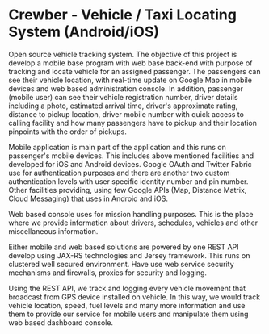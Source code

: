 # Crewber - Vehicle / Taxi Locating System (Android/iOS)
Open source vehicle tracking system. 
The objective of this project is develop a mobile base program with web base back-end with purpose of tracking and locate vehicle for an assigned passenger. The passengers can see their vehicle location, with real-time update on Google Map in mobile devices and web based administration console. In addition, passenger (mobile user) can see their vehicle registration number, driver details including a photo, estimated arrival time, driver's approximate rating, distance to pickup location, driver mobile number with quick access to calling facility and how many passengers have to pickup and their location pinpoints with the order of pickups. 

Mobile application is main part of the application and this runs on passenger's mobile devices. This includes above mentioned facilities and developed for iOS and Android devices. Google OAuth and Twitter Fabric use for authentication purposes and there are another two custom authentication levels with user specific identity number and pin number. Other facilities providing, using few Google APIs (Map, Distance Matrix, Cloud Messaging) that uses in Android and iOS. 

Web based console uses for mission handling purposes. This is the place where we provide information about drivers, schedules, vehicles and other miscellaneous information. 

Either mobile and web based solutions are powered by one REST API develop using JAX-RS technologies and Jersey framework. This runs on clustered well secured environment. Have use web service security mechanisms and firewalls, proxies for security and logging. 

Using the REST API, we track and logging every vehicle movement that broadcast from GPS device installed on vehicle. In this way, we would track vehicle location, speed, fuel levels and many more information and use them to provide our service for mobile users and manipulate them using web based dashboard console. 
